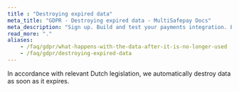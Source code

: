```yaml
---
title : "Destroying expired data"
meta_title: "GDPR - Destroying expired data - MultiSafepay Docs"
meta_description: "Sign up. Build and test your payments integration. Explore our products and services. Use our API reference, SDKs, and wrappers. Get support."
read_more: "."
aliases:
    - /faq/gdpr/what-happens-with-the-data-after-it-is-no-longer-used
    - /faq/gdpr/destroying-expired-data
---
```


In accordance with relevant Dutch legislation, we automatically destroy data as soon as it expires.

